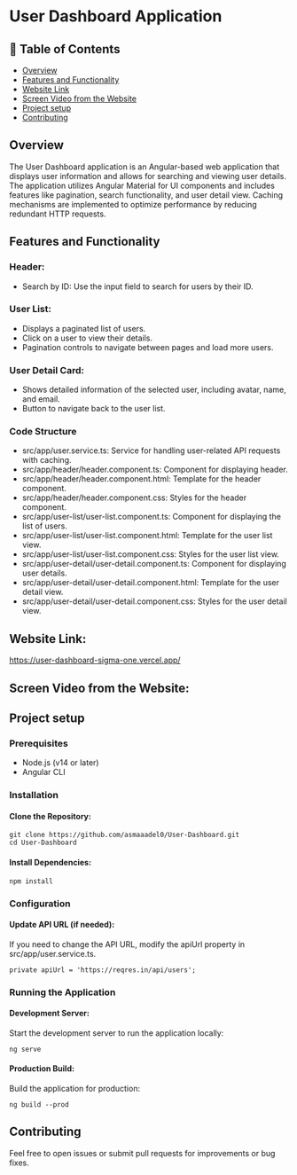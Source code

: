 # User Dashboard Application
## 📝 Table of Contents

- [Overview <a name = "Overview"></a>](#Overview-)
- [Features and Functionality <a name = "Features"></a>](#Features-)
- [Website Link <a name = "link"></a>](#link-)
- [Screen Video from the Website <a name = "screen-video"></a>](#screen-video-)
- [Project setup <a name = "project-setup"></a>](#project-setup-)
- [Contributing <a name = "Contributing"></a>](#Contributing-)

## Overview <a name = "Overview"></a>
The User Dashboard application is an Angular-based web application that displays user information and allows for searching and viewing user details. The application utilizes Angular Material for UI components and includes features like pagination, search functionality, and user detail view. Caching mechanisms are implemented to optimize performance by reducing redundant HTTP requests.

## Features and Functionality <a name = "featues"></a>
### Header:
- Search by ID: Use the input field to search for users by their ID.
### User List:
- Displays a paginated list of users.
- Click on a user to view their details.
- Pagination controls to navigate between pages and load more users.
### User Detail Card:
- Shows detailed information of the selected user, including avatar, name, and email.
- Button to navigate back to the user list.
### Code Structure
- src/app/user.service.ts: Service for handling user-related API requests with caching.
- src/app/header/header.component.ts: Component for displaying header.
- src/app/header/header.component.html: Template for the header component.
- src/app/header/header.component.css: Styles for the header component.
- src/app/user-list/user-list.component.ts: Component for displaying the list of users.
- src/app/user-list/user-list.component.html: Template for the user list view.
- src/app/user-list/user-list.component.css: Styles for the user list view.
- src/app/user-detail/user-detail.component.ts: Component for displaying user details.
- src/app/user-detail/user-detail.component.html: Template for the user detail view.
- src/app/user-detail/user-detail.component.css: Styles for the user detail view.

## Website Link: <a name = "link"></a>
https://user-dashboard-sigma-one.vercel.app/

## Screen Video from the Website: <a name = "screen-video"></a>

## Project setup <a name = "project-setup"></a>
### Prerequisites
- Node.js (v14 or later)
- Angular CLI
### Installation
#### Clone the Repository:
```
git clone https://github.com/asmaaadel0/User-Dashboard.git
cd User-Dashboard
```
#### Install Dependencies:
```
npm install
```

### Configuration
#### Update API URL (if needed):
If you need to change the API URL, modify the apiUrl property in src/app/user.service.ts.
```
private apiUrl = 'https://reqres.in/api/users';
```
### Running the Application
#### Development Server:
Start the development server to run the application locally:
```
ng serve
```
#### Production Build:
Build the application for production:
```
ng build --prod
```

## Contributing <a name = "Contributing"></a>
Feel free to open issues or submit pull requests for improvements or bug fixes.

